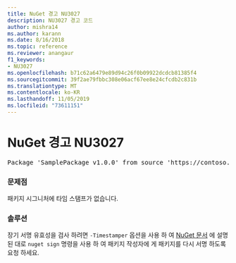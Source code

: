 ```yaml
---
title: NuGet 경고 NU3027
description: NU3027 경고 코드
author: mishra14
ms.author: karann
ms.date: 8/16/2018
ms.topic: reference
ms.reviewer: anangaur
f1_keywords:
- NU3027
ms.openlocfilehash: b71c62a6479e89d94c26f0b09922dcdcb81385f4
ms.sourcegitcommit: 39f2ae79fbbc308e06acf67ee8e24cfcdb2c831b
ms.translationtype: MT
ms.contentlocale: ko-KR
ms.lasthandoff: 11/05/2019
ms.locfileid: "73611151"
---
```

# <a name="nuget-warning-nu3027"></a>NuGet 경고 NU3027

<pre>Package 'SamplePackage v1.0.0' from source 'https://contoso.com/index.json': The signature should be timestamped to enable long-term signature validity after the certificate has expired.</pre>

### <a name="issue"></a>문제점

패키지 시그니처에 타임 스탬프가 없습니다.


### <a name="solution"></a>솔루션

장기 서명 유효성을 검사 하려면 `-Timestamper` 옵션을 사용 하 여 [NuGet 문서](https://docs.microsoft.com/nuget/create-packages/sign-a-package) 에 설명 된 대로 `nuget sign` 명령을 사용 하 여 패키지 작성자에 게 패키지를 다시 서명 하도록 요청 하세요.


